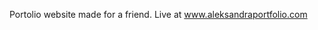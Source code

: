 Portolio website made for a friend.
Live at <a href="https://www.aleksandraportfolio.com/" target="_blank">www.aleksandraportfolio.com</a>
